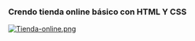 
### Crendo tienda online básico con HTML Y CSS

[![Tienda-online.png](https://i.postimg.cc/4dTpK9Tz/Tienda-online.png)](https://postimg.cc/rdQD3zsm)